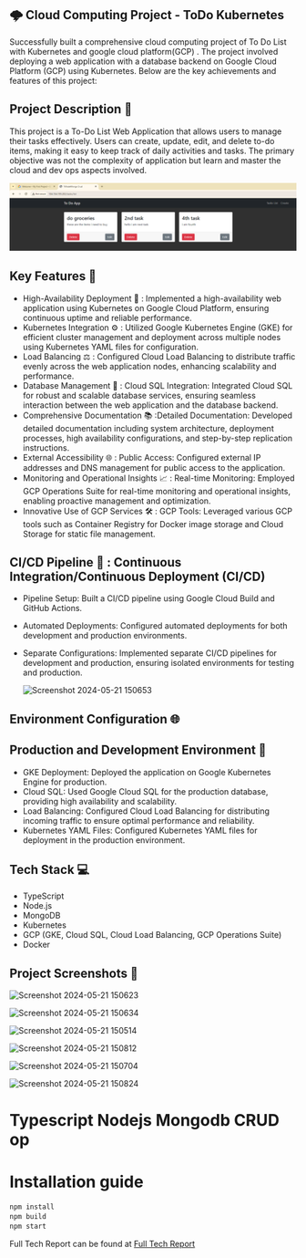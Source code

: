 ## 🌩️ Cloud Computing Project - ToDo Kubernetes
Successfully built a comprehensive cloud computing project of To Do List with Kubernetes and google cloud platform(GCP) . The project involved deploying a web application with a database backend on Google Cloud Platform (GCP) using Kubernetes. Below are the key achievements and features of this project:

## Project Description 📝
This project is a To-Do List Web Application that allows users to manage their tasks effectively. Users can create, update, edit, and delete to-do items, making it easy to keep track of daily activities and tasks. The primary objective was not the complexity of application but learn and master the cloud and dev ops aspects involved.

![](docs/screenshot.png)


## Key Features 🚀
- High-Availability Deployment 🔄 : Implemented a high-availability web application using Kubernetes on Google Cloud Platform, ensuring continuous uptime and reliable performance.
- Kubernetes Integration ⚙️ : Utilized Google Kubernetes Engine (GKE) for efficient cluster management and deployment across multiple nodes using Kubernetes YAML files for configuration.
- Load Balancing ⚖️ : Configured Cloud Load Balancing to distribute traffic evenly across the web application nodes, enhancing scalability and performance.
- Database Management 💾 : Cloud SQL Integration: Integrated Cloud SQL for robust and scalable database services, ensuring seamless interaction between the web application and the database backend.
- Comprehensive Documentation 📚 :Detailed Documentation: Developed detailed documentation including system architecture, deployment processes, high availability configurations, and step-by-step replication instructions.
- External Accessibility 🌐 : Public Access: Configured external IP addresses and DNS management for public access to the application.
- Monitoring and Operational Insights 📈 : Real-time Monitoring: Employed GCP Operations Suite for real-time monitoring and operational insights, enabling proactive management and optimization.
- Innovative Use of GCP Services 🛠️ : GCP Tools: Leveraged various GCP tools such as Container Registry for Docker image storage and Cloud Storage for static file management.

## CI/CD Pipeline 🔄 : Continuous Integration/Continuous Deployment (CI/CD)
- Pipeline Setup: Built a CI/CD pipeline using Google Cloud Build and GitHub Actions.
- Automated Deployments: Configured automated deployments for both development and production environments.
- Separate Configurations: Implemented separate CI/CD pipelines for development and production, ensuring isolated environments for testing and production.

  ![Screenshot 2024-05-21 150653](https://github.com/ahujasherry/ToDo_Kubernetes/assets/72737856/34a7a1c5-ee62-454a-b5e0-3fb94fb567a9)

## Environment Configuration 🌐

## Production and Development Environment 🚀
- GKE Deployment: Deployed the application on Google Kubernetes Engine for production.
- Cloud SQL: Used Google Cloud SQL for the production database, providing high availability and scalability.
- Load Balancing: Configured Cloud Load Balancing for distributing incoming traffic to ensure optimal performance and reliability.
- Kubernetes YAML Files: Configured Kubernetes YAML files for deployment in the production environment.

## Tech Stack 💻
- TypeScript
- Node.js
- MongoDB
- Kubernetes
- GCP (GKE, Cloud SQL, Cloud Load Balancing, GCP Operations Suite)
- Docker


## Project Screenshots 📸



![Screenshot 2024-05-21 150623](https://github.com/ahujasherry/ToDo_Kubernetes/assets/72737856/66c049ad-5d57-4d13-bf19-7b5fa4b29621)

![Screenshot 2024-05-21 150634](https://github.com/ahujasherry/ToDo_Kubernetes/assets/72737856/43f4b851-7066-41ca-80c0-75c16806c8b5)

![Screenshot 2024-05-21 150514](https://github.com/ahujasherry/ToDo_Kubernetes/assets/72737856/b0a74411-e3c9-4370-b603-766f7a33914b)

![Screenshot 2024-05-21 150812](https://github.com/ahujasherry/ToDo_Kubernetes/assets/72737856/9795bde5-da98-4029-b5b0-d38d58ffd7d3)




![Screenshot 2024-05-21 150704](https://github.com/ahujasherry/ToDo_Kubernetes/assets/72737856/a4844f9e-4ac9-4140-8f5b-670fda13d1df)


![Screenshot 2024-05-21 150824](https://github.com/ahujasherry/ToDo_Kubernetes/assets/72737856/700db78b-1c7a-4a49-9325-3b7a96ce72dd)




# Typescript Nodejs Mongodb CRUD op


# Installation guide
```bash
npm install
npm build
npm start
```

Full Tech Report can be found at [Full Tech Report](Report.pdf)





